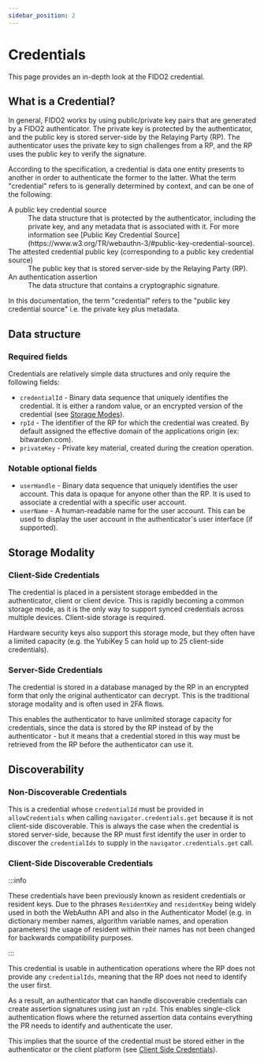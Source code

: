 ```yaml
---
sidebar_position: 2
---
```


# Credentials

This page provides an in-depth look at the FIDO2 credential.

## What is a Credential?

In general, FIDO2 works by using public/private key pairs that are generated by a FIDO2
authenticator. The private key is protected by the authenticator, and the public key is stored
server-side by the Relaying Party (RP). The authenticator uses the private key to sign challenges
from a RP, and the RP uses the public key to verify the signature.

According to the specification, a credential is data one entity presents to another in order to
authenticate the former to the latter. What the term "credential" refers to is generally determined
by context, and can be one of the following:

<dl>
  <dt>A public key credential source</dt>
  <dd>The data structure that is protected by the authenticator,
   including the private key, and any metadata that is associated with it. For more information see
   [Public Key Credential Source](https://www.w3.org/TR/webauthn-3/#public-key-credential-source).</dd>

  <dt>The attested credential public key (corresponding to a public key credential source)</dt>
  <dd>The public key that is stored server-side by the Relaying Party (RP).</dd>

   <dt>An authentication assertion</dt>
  <dd>The data structure that contains a cryptographic signature.</dd>
</dl>

In this documentation, the term "credential" refers to the "public key credential source" i.e. the
private key plus metadata.

## Data structure

### Required fields

Credentials are relatively simple data structures and only require the following fields:

- `credentialId` - Binary data sequence that uniquely identifies the credential. It is either a
  random value, or an encrypted version of the credential (see [Storage Modes](#storage-modality)).
- `rpId` - The identifier of the RP for which the credential was created. By default assigned the
  effective domain of the applications origin (ex: bitwarden.com).
- `privateKey` - Private key material, created during the creation operation.

### Notable optional fields

- `userHandle` - Binary data sequence that uniquely identifies the user account. This data is opaque
  for anyone other than the RP. It is used to associate a credential with a specific user account.
- `userName` - A human-readable name for the user account. This can be used to display the user
  account in the authenticator's user interface (if supported).

## Storage Modality

### Client-Side Credentials

The credential is placed in a persistent storage embedded in the authenticator, client or client
device. This is rapidly becoming a common storage mode, as it is the only way to support synced
credentials across multiple devices. Client-side storage is required.

Hardware security keys also support this storage mode, but they often have a limited capacity (e.g.
the YubiKey 5 can hold up to 25 client-side credentials).

### Server-Side Credentials

The credential is stored in a database managed by the RP in an encrypted form that only the original
authenticator can decrypt. This is the traditional storage modality and is often used in 2FA flows.

This enables the authenticator to have unlimited storage capacity for credentials, since the data is
stored by the RP instead of by the authenticator - but it means that a credential stored in this way
must be retrieved from the RP before the authenticator can use it.

## Discoverability

### Non-Discoverable Credentials

This is a credential whose `credentialId` must be provided in `allowCredentials` when calling
`navigator.credentials.get` because it is not client-side discoverable. This is always the case when
the credential is stored server-side, because the RP must first identify the user in order to
discover the `credentialIds` to supply in the `navigator.credentials.get` call.

### Client-Side Discoverable Credentials

:::info

These credentials have been previously known as resident credentials or resident keys. Due to the
phrases `ResidentKey` and `residentKey` being widely used in both the WebAuthn API and also in the
Authenticator Model (e.g. in dictionary member names, algorithm variable names, and operation
parameters) the usage of resident within their names has not been changed for backwards
compatibility purposes.

:::

This credential is usable in authentication operations where the RP does not provide any
`credentialIds`, meaning that the RP does not need to identify the user first.

As a result, an authenticator that can handle discoverable credentials can create assertion
signatures using just an `rpId`. This enables single-click authentication flows where the returned
assertion data contains everything the PR needs to identify and authenticate the user.

This implies that the source of the credential must be stored either in the authenticator or the
client platform (see [Client Side Credentials](#client-side-credentials)).

